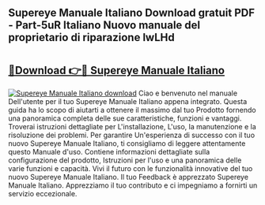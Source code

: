 ## Supereye Manuale Italiano Download gratuit PDF - Part-5uR Italiano Nuovo manuale del proprietario di riparazione lwLHd

# <h2><a href="http://df94fq8.blite.top/?on=Supereye+Manuale+Italiano">🔗Download 👉🔴 Supereye Manuale Italiano</a></h2>

[![Supereye Manuale Italiano download](https://i.imgur.com/lujVjoI.png)](http://df94fq8.blite.top/?on=Supereye+Manuale+Italiano)
Ciao e benvenuto nel manuale Dell'utente per il tuo Supereye Manuale Italiano appena integrato. Questa guida ha lo scopo di aiutarti a ottenere il massimo dal tuo Prodotto fornendo una panoramica completa delle sue caratteristiche, funzioni e vantaggi. Troverai istruzioni dettagliate per L'installazione, L'uso, la manutenzione e la risoluzione dei problemi. Per garantire Un'esperienza di successo con il tuo nuovo Supereye Manuale Italiano, ti consigliamo di leggere attentamente questo Manuale d'uso. Contiene informazioni dettagliate sulla configurazione del prodotto, Istruzioni per l'uso e una panoramica delle varie funzioni e capacità. Vivi il futuro con le funzionalità innovative del tuo nuovo Supereye Manuale Italiano. Il tuo Feedback è apprezzato Supereye Manuale Italiano. Apprezziamo il tuo contributo e ci impegniamo a fornirti un servizio eccezionale.
